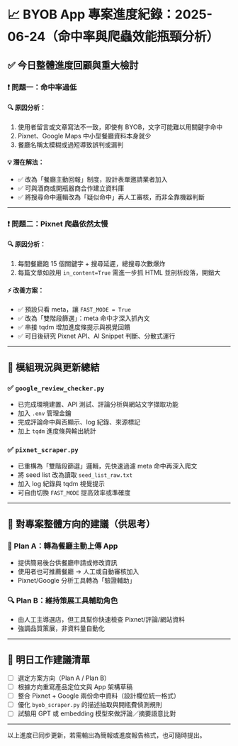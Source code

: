 # 📈 BYOB App 專案進度紀錄：2025-06-24（命中率與爬蟲效能瓶頸分析）

## ✅ 今日整體進度回顧與重大檢討

### ❗ 問題一：命中率過低

#### 🔍 原因分析：

1. 使用者留言或文章寫法不一致，即使有 BYOB，文字可能難以用關鍵字命中
2. Pixnet、Google Maps 中小型餐廳資料本身就少
3. 餐廳名稱太模糊或過短導致誤判或漏判

#### 💡 潛在解法：

* ✅ 改為「餐廳主動回報」制度，設計表單邀請業者加入
* ✅ 可與酒商或開瓶器商合作建立資料庫
* ✅ 將搜尋命中邏輯改為「疑似命中」再人工審核，而非全靠機器判斷

---

### ❗ 問題二：Pixnet 爬蟲依然太慢

#### 🔍 原因分析：

1. 每間餐廳跑 15 個關鍵字 + 搜尋延遲，總搜尋次數爆炸
2. 每篇文章如啟用 `in_content=True` 需進一步抓 HTML 並剖析段落，開銷大

#### ⚡ 改善方案：

* ✅ 預設只看 meta，讓 `FAST_MODE = True`
* ✅ 改為「雙階段篩選」：meta 命中才深入抓內文
* ✅ 串接 tqdm 增加進度條提示與視覺回饋
* ✅ 可日後研究 Pixnet API、AI Snippet 判斷、分散式運行

---

## 🔁 模組現況與更新總結

### ✅ `google_review_checker.py`

* 已完成環境建置、API 測試、評論分析與網站文字擷取功能
* 加入 `.env` 管理金鑰
* 完成評論命中與否顯示、log 紀錄、來源標記
* 加上 `tqdm` 進度條與輸出統計

### ✅ `pixnet_scraper.py`

* 已重構為「雙階段篩選」邏輯，先快速過濾 meta 命中再深入爬文
* 將 seed list 改為讀取 `seed_list_raw.txt`
* 加入 log 紀錄與 tqdm 視覺提示
* 可自由切換 `FAST_MODE` 提高效率或準確度

---

## 🧠 對專案整體方向的建議（供思考）

### 🚀 Plan A：轉為餐廳主動上傳 App

* 提供簡易後台供餐廳申請或修改資訊
* 使用者也可推薦餐廳 → 人工或自動審核加入
* Pixnet/Google 分析工具轉為「驗證輔助」

### 🔍 Plan B：維持策展工具輔助角色

* 由人工主導選店，但工具幫你快速檢查 Pixnet/評論/網站資料
* 強調品質策展，非資料量自動化

---

## 📌 明日工作建議清單

* [ ] 選定方案方向（Plan A / Plan B）
* [ ] 根據方向重寫產品定位文與 App 架構草稿
* [ ] 整合 Pixnet + Google 兩份命中資料（設計欄位統一格式）
* [ ] 優化 `byob_scraper.py` 的描述抽取與開瓶費偵測規則
* [ ] 試驗用 GPT 或 embedding 模型來做評論／摘要語意比對

---

以上進度已同步更新，若需輸出為簡報或進度報告格式，也可隨時提出。
